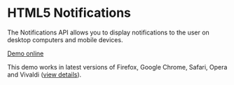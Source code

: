 HTML5 Notifications
===================

The Notifications API allows you to display notifications to the user on desktop computers and mobile devices.

[Demo online](http://elfoxero.github.io/html5notifications)

This demo works in latest versions of Firefox, Google Chrome, Safari, Opera and Vivaldi ([view details](http://caniuse.com/#feat=notifications)).
